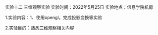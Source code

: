 实验十二  三维观察实验
实验时间：2022年5月25日
实验地点：信息学院机房

1.实验内容：1、使用opengl，完成投影变换等实验
                  
2.实验目的：熟悉三维观察相关内容

